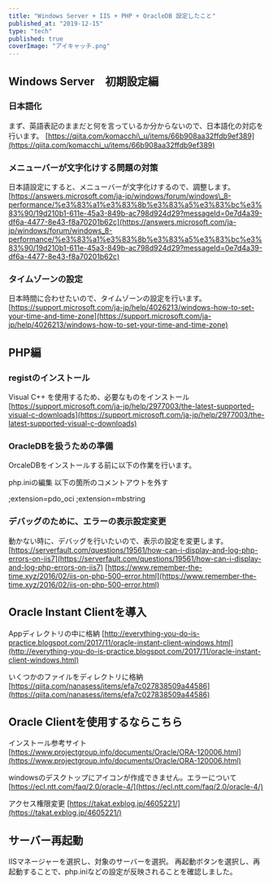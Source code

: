 ```yaml
---
title: "Windows Server + IIS + PHP + OracleDB 設定したこと"
published_at: "2019-12-15"
type: "tech"
published: true
coverImage: "アイキャッチ.png"
---
```


## Windows Server　初期設定編

### 日本語化

まず、英語表記のままだと何を言っているか分からないので、日本語化の対応を行います。 [https://qiita.com/komacchi\_u/items/66b908aa32ffdb9ef389](https://qiita.com/komacchi_u/items/66b908aa32ffdb9ef389)

### メニューバーが文字化けする問題の対策

日本語設定にすると、メニューバーが文字化けするので、調整します。 [https://answers.microsoft.com/ja-jp/windows/forum/windows\_8-performance/%e3%83%a1%e3%83%8b%e3%83%a5%e3%83%bc%e3%83%90/19d210b1-611e-45a3-849b-ac798d924d29?messageId=0e7d4a39-df6a-4477-8e43-f8a70201b62c](https://answers.microsoft.com/ja-jp/windows/forum/windows_8-performance/%e3%83%a1%e3%83%8b%e3%83%a5%e3%83%bc%e3%83%90/19d210b1-611e-45a3-849b-ac798d924d29?messageId=0e7d4a39-df6a-4477-8e43-f8a70201b62c)

### タイムゾーンの設定

日本時間に合わせたいので、タイムゾーンの設定を行います。 [https://support.microsoft.com/ja-jp/help/4026213/windows-how-to-set-your-time-and-time-zone](https://support.microsoft.com/ja-jp/help/4026213/windows-how-to-set-your-time-and-time-zone)

## PHP編

### registのインストール

Visual C++ を使用するため、必要なものをインストール [https://support.microsoft.com/ja-jp/help/2977003/the-latest-supported-visual-c-downloads](https://support.microsoft.com/ja-jp/help/2977003/the-latest-supported-visual-c-downloads)

### OracleDBを扱うための準備

OrcaleDBをインストールする前に以下の作業を行います。

php.iniの編集 以下の箇所のコメントアウトを外す

;extension=pdo\_oci
;extension=mbstring

### デバッグのために、エラーの表示設定変更

動かない時に、デバッグを行いたいので、表示の設定を変更します。 [https://serverfault.com/questions/19561/how-can-i-display-and-log-php-errors-on-iis7](https://serverfault.com/questions/19561/how-can-i-display-and-log-php-errors-on-iis7) [https://www.remember-the-time.xyz/2016/02/iis-on-php-500-error.html](https://www.remember-the-time.xyz/2016/02/iis-on-php-500-error.html)

## Oracle Instant Clientを導入

Appディレクトリの中に格納 [http://everything-you-do-is-practice.blogspot.com/2017/11/oracle-instant-client-windows.html](http://everything-you-do-is-practice.blogspot.com/2017/11/oracle-instant-client-windows.html)

いくつかのファイルをディレクトリに格納 [https://qiita.com/nanasess/items/efa7c027838509a44586](https://qiita.com/nanasess/items/efa7c027838509a44586)

## Oracle Clientを使用するならこちら

インストール参考サイト [https://www.projectgroup.info/documents/Oracle/ORA-120006.html](https://www.projectgroup.info/documents/Oracle/ORA-120006.html)

windowsのデスクトップにアイコンが作成できません。エラーについて [https://ecl.ntt.com/faq/2.0/oracle-4/](https://ecl.ntt.com/faq/2.0/oracle-4/)

アクセス権限変更 [https://takat.exblog.jp/4605221/](https://takat.exblog.jp/4605221/)

## サーバー再起動

IISマネージャーを選択し、対象のサーバーを選択。 再起動ボタンを選択し、再起動することで、php.iniなどの設定が反映されることを確認しました。
